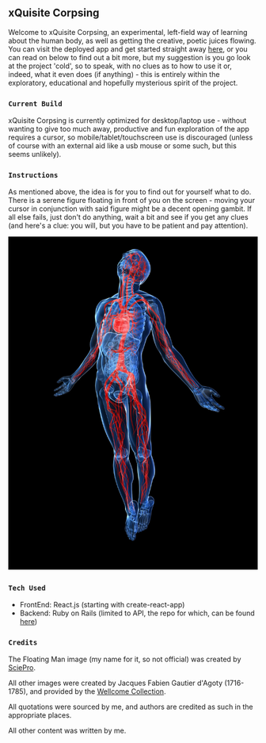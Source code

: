 ## xQuisite Corpsing

Welcome to xQuisite Corpsing, an experimental, left-field way of learning about the human body, as well as getting the creative, poetic juices flowing. You can visit the deployed app and get started straight away [here](romen-reyes-peschl.com/xQuisite-Corpsing), or you can read on below to find out a bit more, but my suggestion is you go look at the project 'cold', so to speak, with no clues as to how to use it or, indeed, what it even does (if anything) - this is entirely within the exploratory, educational and hopefully mysterious spirit of the project.

### `Current Build`

xQuisite Corpsing is currently optimized for desktop/laptop use - without wanting to give too much away, productive and fun exploration of the app requires a cursor, so mobile/tablet/touchscreen use is discouraged (unless of course with an external aid like a usb mouse or some such, but this seems unlikely).

### `Instructions`

As mentioned above, the idea is for you to find out for yourself what to do. There is a serene figure floating in front of you on the screen - moving your cursor in conjunction with said figure might be a decent opening gambit. If all else fails, just don't do anything, wait a bit and see if you get any clues (and here's a clue: you will, but you have to be patient and pay attention).

![Alt text](public/organAndFloatingManImages/FloatingMan.jpg?raw=true "Floating Man")

### `Tech Used`

* FrontEnd: React.js (starting with create-react-app)
* Backend: Ruby on Rails (limited to API, the repo for which, can be found [here](https://github.com/seeduardo/xQuisite-Corpsing-API))

### `Credits`

The Floating Man image (my name for it, so not official) was created by [SciePro](https://sciepro.com/).

All other images were created by Jacques Fabien Gautier d'Agoty (1716-1785), and provided by the [Wellcome Collection](https://wellcomecollection.org/works).

All quotations were sourced by me, and authors are credited as such in the appropriate places.

All other content was written by me.
